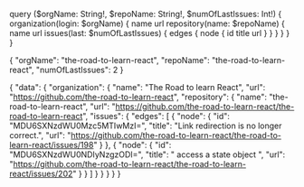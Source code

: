 query ($orgName: String!, $repoName: String!, $numOfLastIssues: Int!) {
  organization(login: $orgName) {
    name
    url
    repository(name: $repoName) {
      name
      url
      issues(last: $numOfLastIssues) {
        edges {
          node {
            id
            title
            url
          }
        }
      }
    }
  }
}

{ 
  "orgName": "the-road-to-learn-react",
  "repoName": "the-road-to-learn-react",
  "numOfLastIssues": 2
}


{
  "data": {
    "organization": {
      "name": "The Road to learn React",
      "url": "https://github.com/the-road-to-learn-react",
      "repository": {
        "name": "the-road-to-learn-react",
        "url": "https://github.com/the-road-to-learn-react/the-road-to-learn-react",
        "issues": {
          "edges": [
            {
              "node": {
                "id": "MDU6SXNzdWU0Mzc5MTIwMzI=",
                "title": "Link redirection is no longer correct.",
                "url": "https://github.com/the-road-to-learn-react/the-road-to-learn-react/issues/198"
              }
            },
            {
              "node": {
                "id": "MDU6SXNzdWU0NDIyNzgzODI=",
                "title": " access a state object ",
                "url": "https://github.com/the-road-to-learn-react/the-road-to-learn-react/issues/202"
              }
            }
          ]
        }
      }
    }
  }
}